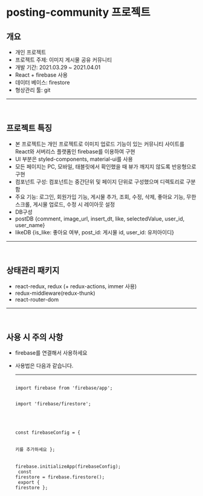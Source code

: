 # posting-community 프로젝트

## 개요

- 개인 프로젝트
- 프로젝트 주제: 이미지 게시물 공유 커뮤니티
- 개발 기간: 2021.03.29 ~ 2021.04.01
- React + firebase 사용
- 데이터 베이스: firestore
- 형상관리 툴: git
<hr/>
<br/>

## 프로젝트 특징

- 본 프로젝트는 개인 프로젝트로 이미지 업로드 기능이 있는 커뮤니티 사이트를 React와 서버리스 플랫폼인 firebase를 이용하여 구현
- UI 부분은 styled-components, material-ui를 사용
- 모든 페이지는 PC, 모바일, 태블릿에서 확인했을 때 뷰가 깨지지 않도록 반응형으로 구현
- 컴포넌트 구성: 컴포넌트는 중간단위 및 페이지 단위로 구성했으며 디렉토리로 구분함
- 주요 기능: 로그인, 회원가입 기능, 게시물 추가, 조회, 수정, 삭제, 좋아요 기능, 무한스크롤, 게시물 업로드, 수정 시 레이아웃 설정
- DB구성
- postDB {comment, image_url, insert_dt, like, selectedValue, user_id, user_name}
- likeDB {is_like: 좋아요 여부, post_id: 게시물 id, user_id: 유저아이디}
<hr/>
<br/>

## 상태관리 패키지

- react-redux, redux (+ redux-actions, immer 사용)
- redux-middleware(redux-thunk)
- react-router-dom
<hr/>
<br/>

## 사용 시 주의 사항

- firebase를 연결해서 사용하세요
- 사용법은 다음과 같습니다.
  <hr/>
  <code>
  import firebase from 'firebase/app'; 
    </code>
    <br/>
    <code>
  import 'firebase/firestore';
      </code>
      <br/><br/><br/>
    <code>
  const firebaseConfig = {

  키를 추가하세요
  }; </code><br/><br/>
  <code>
  firebase.initializeApp(firebaseConfig);
  </code>
  <br/>
  <code>
  const firestore = firebase.firestore();
  </code>
  <br/>
  <code>
  export { firestore };
  </code>
